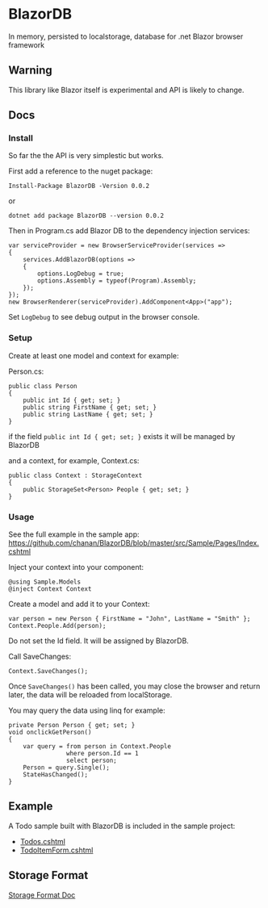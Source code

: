 # BlazorDB
In memory, persisted to localstorage, database for .net Blazor browser framework

## Warning
This library like Blazor itself is experimental and API is likely to change.

## Docs

### Install
So far the the API is very simplestic but works.

First add a reference to the nuget package:

```
Install-Package BlazorDB -Version 0.0.2
```

or

```
dotnet add package BlazorDB --version 0.0.2
```

Then in Program.cs add Blazor DB to the dependency injection services:

```
var serviceProvider = new BrowserServiceProvider(services =>
{
    services.AddBlazorDB(options =>
    {
        options.LogDebug = true;
        options.Assembly = typeof(Program).Assembly;
    });
});
new BrowserRenderer(serviceProvider).AddComponent<App>("app");
```

Set `LogDebug` to see debug output in the browser console.

### Setup

Create at least one model and context for example:

Person.cs:

```
public class Person
{
    public int Id { get; set; }
    public string FirstName { get; set; }
    public string LastName { get; set; }
}
```

if the field `public int Id { get; set; }` exists it will be managed by BlazorDB

and a context, for example, Context.cs:
```
public class Context : StorageContext
{
    public StorageSet<Person> People { get; set; }
}
```

### Usage

See the full example in the sample app: https://github.com/chanan/BlazorDB/blob/master/src/Sample/Pages/Index.cshtml

Inject your context into your component:

```
@using Sample.Models
@inject Context Context
```

Create a model and add it to your Context:

```
var person = new Person { FirstName = "John", LastName = "Smith" };
Context.People.Add(person);
```

Do not set the Id field. It will be assigned by BlazorDB.

Call SaveChanges:

```
Context.SaveChanges();
```

Once `SaveChanges()` has been called, you may close the browser and return later, the data will be reloaded from localStorage.

You may query the data using linq for example:

```
private Person Person { get; set; }
void onclickGetPerson()
{
    var query = from person in Context.People
                where person.Id == 1
                select person;
    Person = query.Single();
    StateHasChanged();
}
```

## Example

A Todo sample built with BlazorDB is included in the sample project:

* [Todos.cshtml](https://github.com/chanan/BlazorDB/blob/master/src/Sample/Pages/Todos.cshtml)
* [TodoItemForm.cshtml](https://github.com/chanan/BlazorDB/blob/master/src/Sample/Pages/TodoItemForm.cshtml)

## Storage Format

[Storage Format Doc](https://github.com/chanan/BlazorDB/blob/master/docs/storageFormat.md)